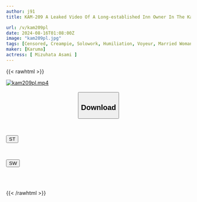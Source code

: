 ```yaml
---
author: j91
title: KAM-209 A Leaked Video Of A Long-established Inn Owner In The Kanto Region. A Beautiful Wife On A Women's Club Recreational Trip Is Targeted For Sleeping Pill Unconscious Creampie Rape Video 4. In One Of The Inn Rooms Where The Woman Was Staying, A Large Amount Of Fast-acting Sleeping Pills Were Mixed Into The Drinks Left In The Room With The Message "Please Help Yourself"... Mizubata Asami

url: /v/kam209pl
date: 2024-08-16T01:08:00Z
image: "kam209pl.jpg"
tags: [Censored, Creampie, Solowork, Humiliation, Voyeur, Married Woman, Slender	]
maker: [Karuma]
actress: [ Mizuhata Asami ]
---
```



{{< rawhtml >}}

<div class="video" data-videoid="WXJDMKZg7XubjoO">
    <a href="javascript:;">
        <img src="/v/kam209pl/kam209pl.jpg" width="WIDTH" height="HEIGHT" alt="kam209pl.mp4" loading="lazy">
    </a>
</div>

<script type="text/javascript" src="https://j91.asia/asset/on-demand-st.js"></script>

<br>
  <link rel="stylesheet" href="https://j91.asia/asset/bs5.css">
  
  <center>
  <button class="btn btn-primary" type="button" data-bs-toggle="collapse" data-bs-target=".multi-collapse" aria-expanded="false" aria-controls="multiCollapseExample1 multiCollapseExample2"><h2>Download</h2></button></center>
</p>
<div class="row">
  <div class="col">
    <div class="collapse multi-collapse" id="multiCollapseExample1">
      <div class="card card-body">
	      	      <br>
<div class="buttons">  
<p><a href="/v/kam209pl/st.html" target="_blank"><button class="btn-hover color-3"><i class="fa fa-download"></i> ST</button></a></p></div>
    </div>
  </div>
</div>
  <div class="col">
    <div class="collapse multi-collapse" id="multiCollapseExample2">
      <div class="card card-body">
	      <br>
<div class="buttons">
<p><a href="/v/kam209pl/sw.html" target="_blank"><button class="btn-hover color-2"><i class="fa fa-download"></i> SW</button></a></p></div>
<br><br>
      </div>
    </div>
  </div>
</div>

{{< /rawhtml >}}